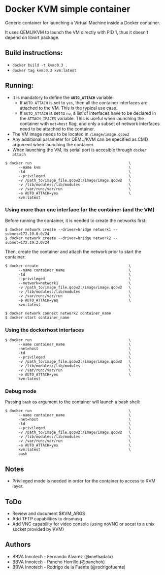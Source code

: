 # Docker KVM simple container

Generic container for launching a Virtual Machine inside a Docker container.

It uses QEMU/KVM to launch the VM directly with PID 1, thus it doesn't depend on libvirt package.

## Build instructions:

* `docker build -t kvm:0.3 .`
* `docker tag kvm:0.3 kvm:latest`

## Running:

* It is mandatory to define the **`AUTO_ATTACH`** variable:
  * If `AUTO_ATTACH` is set to `yes`, then all the container interfaces are attached to the VM. This is the typical use case.
  * If `AUTO_ATTACH` is set to `no`, a list of interfaces have to be declared in the `ATTACH_IFACES` variable. This is useful when launching the container with `net=host` flag, and only a subset of network interfaces need to be attached to the container.
* The VM image needs to be located in `/image/image.qcow2`
* Any additional parameter for QEMU/KVM can be specified as CMD argument when launching the container.
* When launching the VM, its serial port is accesible through `docker attach`


```
$ docker run                                            \
      --name kvm                                        \
      -td                                               \
      --privileged                                      \
      -v /path_to/image_file.qcow2:/image/image.qcow2   \
      -v /lib/modules:/lib/modules                      \
      -v /var/run:/var/run                              \
      -e AUTO_ATTACH=yes                                \
      kvm:latest
```

### Using more than one interface for the container (and the VM)

Before running the container, it is needed to create the networks first:
```
$ docker network create --driver=bridge network1 --subnet=172.19.0.0/24
$ docker network create --driver=bridge network2 --subnet=172.19.2.0/24
```

Then, create the container and attach the network prior to start the container:
```
$ docker create                                         \
      --name container_name                             \
      -td                                               \
      --privileged                                      \
      --network=network1                                \
      -v /path_to/image_file.qcow2:/image/image.qcow2   \
      -v /lib/modules:/lib/modules                      \
      -v /var/run:/var/run                              \
      -e AUTO_ATTACH=yes                                \
      kvm:latest

$ docker network connect network2 container_name
$ docker start container_name
```

### Using the dockerhost interfaces

```
$ docker run                                            \
      --name container_name                             \
      -net=host                                         \
      -td                                               \
      --privileged                                      \
      -v /path_to/image_file.qcow2:/image/image.qcow2   \
      -v /lib/modules:/lib/modules                      \
      -v /var/run:/var/run                              \
      -e AUTO_ATTACH=yes                                \
      kvm:latest
```

### Debug mode

Passing `bash` as argument to the container will launch a bash shell:

```
$ docker run                                            \
      --name container_name                             \
      -net=host                                         \
      -td                                               \
      --privileged                                      \
      -v /path_to/image_file.qcow2:/image/image.qcow2   \
      -v /lib/modules:/lib/modules                      \
      -v /var/run:/var/run                              \
      -e AUTO_ATTACH=yes                                \
      kvm:latest                                        \
      bash
```

## Notes

* Privileged mode is needed in order for the container to access to KVM layer.

## ToDo

* Review and document $KVM_ARGS
* Add TFTP capabilities to dnsmasq
* Add VNC capability for video console (using noVNC or socat to a unix socket provided by KVM)

## Authors
* BBVA Innotech - Fernando Alvarez (@methadata)
* BBVA Innotech - Pancho Horrillo (@panchoh)
* BBVA Innotech - Rodrigo de la Fuente (@rodrigofuente)